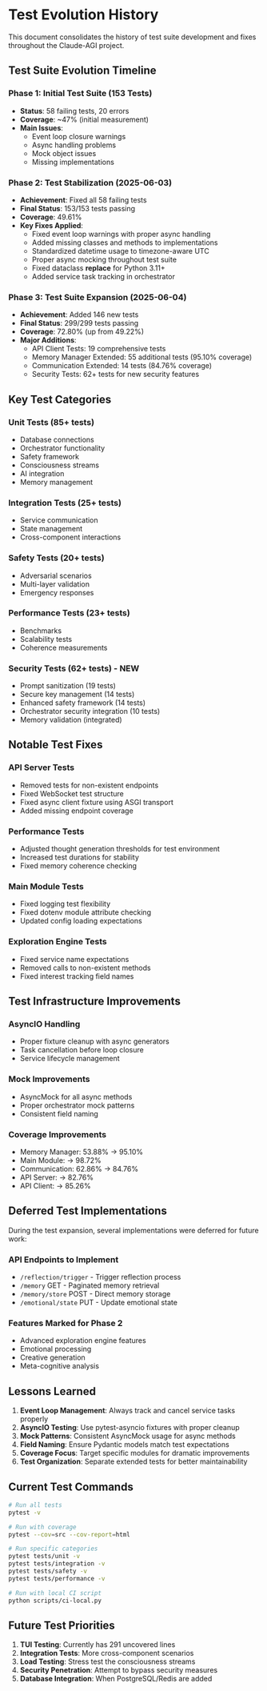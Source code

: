 # Test Evolution History

This document consolidates the history of test suite development and fixes throughout the Claude-AGI project.

## Test Suite Evolution Timeline

### Phase 1: Initial Test Suite (153 Tests)
- **Status**: 58 failing tests, 20 errors
- **Coverage**: ~47% (initial measurement)
- **Main Issues**:
  - Event loop closure warnings
  - Async handling problems
  - Mock object issues
  - Missing implementations

### Phase 2: Test Stabilization (2025-06-03)
- **Achievement**: Fixed all 58 failing tests
- **Final Status**: 153/153 tests passing
- **Coverage**: 49.61%
- **Key Fixes Applied**:
  - Fixed event loop warnings with proper async handling
  - Added missing classes and methods to implementations
  - Standardized datetime usage to timezone-aware UTC
  - Proper async mocking throughout test suite
  - Fixed dataclass __replace__ for Python 3.11+
  - Added service task tracking in orchestrator

### Phase 3: Test Suite Expansion (2025-06-04)
- **Achievement**: Added 146 new tests
- **Final Status**: 299/299 tests passing
- **Coverage**: 72.80% (up from 49.22%)
- **Major Additions**:
  - API Client Tests: 19 comprehensive tests
  - Memory Manager Extended: 55 additional tests (95.10% coverage)
  - Communication Extended: 14 tests (84.76% coverage)
  - Security Tests: 62+ tests for new security features

## Key Test Categories

### Unit Tests (85+ tests)
- Database connections
- Orchestrator functionality
- Safety framework
- Consciousness streams
- AI integration
- Memory management

### Integration Tests (25+ tests)
- Service communication
- State management
- Cross-component interactions

### Safety Tests (20+ tests)
- Adversarial scenarios
- Multi-layer validation
- Emergency responses

### Performance Tests (23+ tests)
- Benchmarks
- Scalability tests
- Coherence measurements

### Security Tests (62+ tests) - NEW
- Prompt sanitization (19 tests)
- Secure key management (14 tests)
- Enhanced safety framework (14 tests)
- Orchestrator security integration (10 tests)
- Memory validation (integrated)

## Notable Test Fixes

### API Server Tests
- Removed tests for non-existent endpoints
- Fixed WebSocket test structure
- Fixed async client fixture using ASGI transport
- Added missing endpoint coverage

### Performance Tests
- Adjusted thought generation thresholds for test environment
- Increased test durations for stability
- Fixed memory coherence checking

### Main Module Tests
- Fixed logging test flexibility
- Fixed dotenv module attribute checking
- Updated config loading expectations

### Exploration Engine Tests
- Fixed service name expectations
- Removed calls to non-existent methods
- Fixed interest tracking field names

## Test Infrastructure Improvements

### AsyncIO Handling
- Proper fixture cleanup with async generators
- Task cancellation before loop closure
- Service lifecycle management

### Mock Improvements
- AsyncMock for all async methods
- Proper orchestrator mock patterns
- Consistent field naming

### Coverage Improvements
- Memory Manager: 53.88% → 95.10%
- Main Module: → 98.72%
- Communication: 62.86% → 84.76%
- API Server: → 82.76%
- API Client: → 85.26%

## Deferred Test Implementations

During the test expansion, several implementations were deferred for future work:

### API Endpoints to Implement
- `/reflection/trigger` - Trigger reflection process
- `/memory` GET - Paginated memory retrieval
- `/memory/store` POST - Direct memory storage
- `/emotional/state` PUT - Update emotional state

### Features Marked for Phase 2
- Advanced exploration engine features
- Emotional processing
- Creative generation
- Meta-cognitive analysis

## Lessons Learned

1. **Event Loop Management**: Always track and cancel service tasks properly
2. **AsyncIO Testing**: Use pytest-asyncio fixtures with proper cleanup
3. **Mock Patterns**: Consistent AsyncMock usage for async methods
4. **Field Naming**: Ensure Pydantic models match test expectations
5. **Coverage Focus**: Target specific modules for dramatic improvements
6. **Test Organization**: Separate extended tests for better maintainability

## Current Test Commands

```bash
# Run all tests
pytest -v

# Run with coverage
pytest --cov=src --cov-report=html

# Run specific categories
pytest tests/unit -v
pytest tests/integration -v
pytest tests/safety -v
pytest tests/performance -v

# Run with local CI script
python scripts/ci-local.py
```

## Future Test Priorities

1. **TUI Testing**: Currently has 291 uncovered lines
2. **Integration Tests**: More cross-component scenarios
3. **Load Testing**: Stress test the consciousness streams
4. **Security Penetration**: Attempt to bypass security measures
5. **Database Integration**: When PostgreSQL/Redis are added